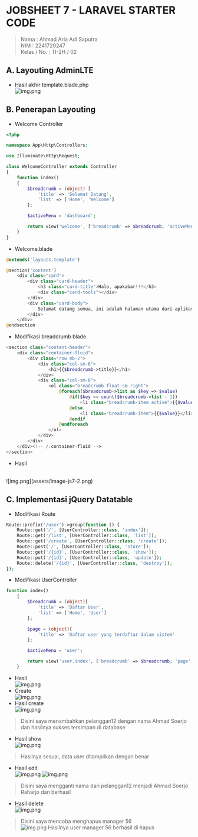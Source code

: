 # JOBSHEET 7 - LARAVEL STARTER CODE
> Nama : Ahmad Aria Adi Saputra <br>
> NIM : 2241720247 <br>
> Kelas / No. : TI-2H / 02

## A. Layouting AdminLTE
- Hasil akhir template.blade.php<br>
![img.png](assets/image-js7-1.png)
## B. Penerapan Layouting
- Welcome Controller
```php
<?php

namespace App\Http\Controllers;

use Illuminate\Http\Request;

class WelcomeController extends Controller
{
    function index()
    {
        $breadcrumb = (object) [
            'title' => 'Selamat Datang',
            'list' => ['Home', 'Welcome']
        ];

        $activeMenu = 'dashboard';

        return view('welcome', ['breadcrumb' => $breadcrumb, 'activeMenu' => $activeMenu]);
	}
}
```
- Welcome.blade 
```php
@extends('layouts.template')

@section('content')
    <div class="card">
        <div class="card-header">
            <h3 class="card-title">Halo, apakabar!!!</h3>
            <div class="card-tools"></div>
        </div>
        <div class="card-body">
            Selamat datang semua, ini adalah halaman utama dari aplikasi ini
        </div>
    </div>
@endsection
```
- Modifikasi breadcrumb blade
```php
<section class="content-header">
    <div class="container-fluid">
        <div class="row mb-2">
            <div class="col-sm-6">
                <h1>{{$breadcrumb->title}}</h1>
            </div>
            <div class="col-sm-6">
                <ol class="breadcrumb float-sm-right">
                    @foreach($breadcrumb->list as $key => $value)
                        @if($key == count($breadcrumb->list - 1))
                            <li class="breadcrumb-item active">{{$value}}</li>
                        @else
                            <li class="breadcrumb-item">{{$value}}</li>
                        @endif
                    @endforeach
                </ol>
            </div>
        </div>
    </div><!-- /.container-fluid -->
</section>
```
- Hasil <br>
<br>
![img.png](assets/image-js7-2.png)


## C. Implementasi jQuery Datatable
- Modifikasi Route
```php
Route::prefix('/user')->group(function () {
    Route::get('/', [UserController::class, 'index']);
    Route::get('/list', [UserController::class, 'list']);
    Route::get('/create', [UserController::class, 'create']);
    Route::post('/', [UserController::class, 'store']);
    Route::get('/{id}', [UserController::class, 'show']);
    Route::put('/{id}', [UserController::class, 'update']);
    Route::delete('/{id}', [UserController::class, 'destroy']);
});
```
- Modifikasi UserController
```php
function index()
    {
        $breadcrumb = (object)[
            'title' => 'Daftar User',
            'list' => ['Home', 'User']
        ];

        $page = (object)[
            'title' => 'Daftar user yang terdaftar dalam sistem'
        ];

        $activeMenu = 'user';

        return view('user.index', ['breadcrumb' => $breadcrumb, 'page' => $page, 'activeMenu' => $activeMenu]);
    }
```
- Hasil<br>
![img.png](assets/image-js7-3.png)
- Create <br>
![img.png](assets/image-js7-4.png)
- Hasil create<br>
![img.png](assets/image-js7-5.png)
> Disini saya menambahkan pelanggan12 dengan nama Ahmad Soerjo dan hasilnya sukses tersimpan di database
- Hasil show<br>
![img.png](assets/image-js7-6.png)
> Hasilnya sesuai, data user ditampilkan dengan benar
- Hasil edit<br>
![img.png](assets/image-js7-7.png)
![img.png](assets/image-js7-8.png)
> Disini saya mengganti nama dari pelanggan12 menjadi Ahmad Soerjo Raharjo dan berhasil
- Hasil delete<br>
![img.png](assets/image-js7-9.png)
>Disini saya mencoba menghapus manager 56<br>
![img.png](assets/image-js7-10.png)
> Hasilnya user manager 56 berhasil di hapus

